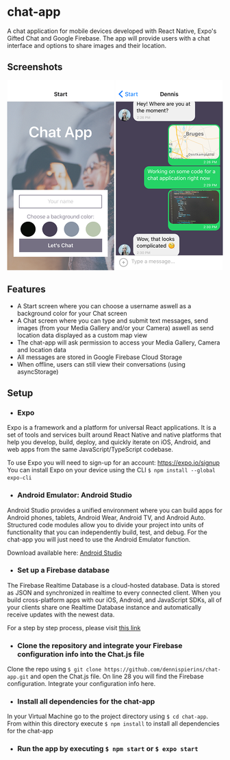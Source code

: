 # chat-app

A chat application for mobile devices developed with React Native, Expo's Gifted Chat and Google Firebase. The app will provide users with a chat interface and options to share images and their location.

## Screenshots

![Start screen](https://github.com/DennisPierins/chat-app/blob/master/assets/Startscreenchatapp.PNG)
![Chat screen](https://github.com/DennisPierins/chat-app/blob/master/assets/Chatscreenchatapp.PNG)

## Features

* A Start screen where you can choose a username aswell as a background color for your Chat screen
* A Chat screen where you can type and submit text messages, send images (from your Media Gallery and/or your Camera) aswell as send location data displayed as a custom map view
* The chat-app will ask permission to access your Media Gallery, Camera and location data
* All messages are stored in Google Firebase Cloud Storage
* When offline, users can still view their conversations (using asyncStorage)

## Setup

* ### **Expo**

Expo is a framework and a platform for universal React applications. It is a set of tools and services built around React Native and native platforms that help you develop, build, deploy, and quickly iterate on iOS, Android, and web apps from the same JavaScript/TypeScript codebase.

To use Expo you will need to sign-up for an account: https://expo.io/signup 
You can install Expo on your device using the CLI 
`$ npm install --global expo-cli` 

* ### **Android Emulator: Android Studio**

Android Studio provides a unified environment where you can build apps for Android phones, tablets, Android Wear, Android TV, and Android Auto. Structured code modules allow you to divide your project into units of functionality that you can independently build, test, and debug. For the chat-app you will just need to use the Android Emulator function.

Download available here: [Android Studio](https://developer.android.com/studio)

* ### **Set up a Firebase database**

The Firebase Realtime Database is a cloud-hosted database. Data is stored as JSON and synchronized in realtime to every connected client. When you build cross-platform apps with our iOS, Android, and JavaScript SDKs, all of your clients share one Realtime Database instance and automatically receive updates with the newest data.

For a step by step process, please visit [this link](https://codinglatte.com/posts/how-to/how-to-create-a-firebase-project/)

* ### **Clone the repository and integrate your Firebase configuration info into the Chat.js file**

Clone the repo using `$ git clone https://github.com/dennispierins/chat-app.git` and open the Chat.js file. On line 28 you will find the Firebase configuration. Integrate your configuration info here.

* ### **Install all dependencies for the chat-app**

In your Virtual Machine go to the project directory using `$ cd chat-app`. From within this directory execute `$ npm install` to install all dependencies for the chat-app

* ### **Run the app by executing `$ npm start` or `$ expo start`**